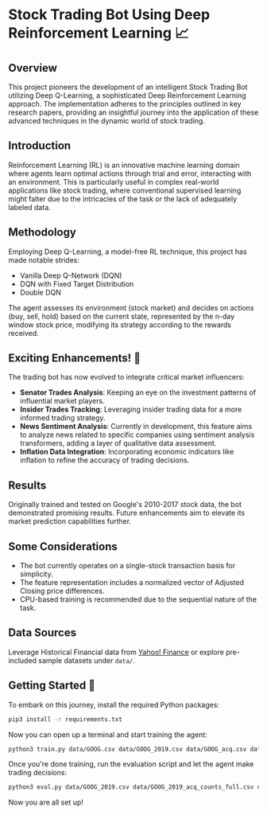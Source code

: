 # Stock Trading Bot Using Deep Reinforcement Learning 📈

## Overview

This project pioneers the development of an intelligent Stock Trading Bot utilizing Deep Q-Learning, a sophisticated Deep Reinforcement Learning approach. The implementation adheres to the principles outlined in key research papers, providing an insightful journey into the application of these advanced techniques in the dynamic world of stock trading.

## Introduction

Reinforcement Learning (RL) is an innovative machine learning domain where agents learn optimal actions through trial and error, interacting with an environment. This is particularly useful in complex real-world applications like stock trading, where conventional supervised learning might falter due to the intricacies of the task or the lack of adequately labeled data.

## Methodology

Employing Deep Q-Learning, a model-free RL technique, this project has made notable strides:

- Vanilla Deep Q-Network (DQN)
- DQN with Fixed Target Distribution
- Double DQN

The agent assesses its environment (stock market) and decides on actions (buy, sell, hold) based on the current state, represented by the n-day window stock price, modifying its strategy according to the rewards received.

## Exciting Enhancements! 🚀

The trading bot has now evolved to integrate critical market influencers:

- **Senator Trades Analysis**: Keeping an eye on the investment patterns of influential market players.
- **Insider Trades Tracking**: Leveraging insider trading data for a more informed trading strategy.
- **News Sentiment Analysis**: Currently in development, this feature aims to analyze news related to specific companies using sentiment analysis transformers, adding a layer of qualitative data assessment.
- **Inflation Data Integration**: Incorporating economic indicators like inflation to refine the accuracy of trading decisions.

## Results

Originally trained and tested on Google's 2010-2017 stock data, the bot demonstrated promising results. Future enhancements aim to elevate its market prediction capabilities further.

## Some Considerations

- The bot currently operates on a single-stock transaction basis for simplicity.
- The feature representation includes a normalized vector of Adjusted Closing price differences.
- CPU-based training is recommended due to the sequential nature of the task.

## Data Sources

Leverage Historical Financial data from [Yahoo! Finance](https://ca.finance.yahoo.com/) or explore pre-included sample datasets under `data/`.

## Getting Started 🌟

To embark on this journey, install the required Python packages:

```bash
pip3 install -r requirements.txt
```

Now you can open up a terminal and start training the agent:

```bash
python3 train.py data/GOOG.csv data/GOOG_2019.csv data/GOOG_acq.csv data/GOOG_dis.csv data/GOOG_2019_acq_counts_full.csv data/GOOG_2019_dis_counts_full.csv --strategy t-dqn
```

Once you're done training, run the evaluation script and let the agent make trading decisions:

```bash
python3 eval.py data/GOOG_2019.csv data/GOOG_2019_acq_counts_full.csv data/GOOG_2019_dis_counts_full.csv --model-name model_GOOG_50 --debug
```

Now you are all set up!

